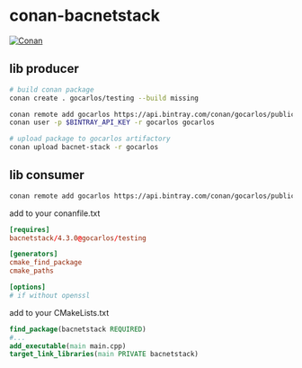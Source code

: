 # conan-bacnetstack

[![Conan](https://api.bintray.com/packages/gocarlos/public-conan/bacnetstack:gocarlos/images/download.svg) ](https://bintray.com/gocarlos/public-conan/bacnetstack:gocarlos/_latestVersion)

## lib producer

```bash
# build conan package
conan create . gocarlos/testing --build missing

conan remote add gocarlos https://api.bintray.com/conan/gocarlos/public-conan
conan user -p $BINTRAY_API_KEY -r gocarlos gocarlos

# upload package to gocarlos artifactory
conan upload bacnet-stack -r gocarlos
```

## lib consumer

```bash
conan remote add gocarlos https://api.bintray.com/conan/gocarlos/public-conan
```

add to your conanfile.txt

```toml
[requires]
bacnetstack/4.3.0@gocarlos/testing

[generators]
cmake_find_package
cmake_paths

[options]
# if without openssl
```

add to your CMakeLists.txt

```cmake
find_package(bacnetstack REQUIRED)
#...
add_executable(main main.cpp)
target_link_libraries(main PRIVATE bacnetstack)
```

